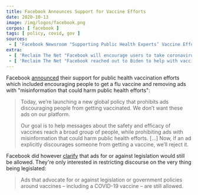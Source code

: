 ```yaml
---
title: Facebook Announces Support for Vaccine Efforts
date: 2020-10-13
image: /img/logos/facebook.png
corpos: [ facebook ]
tags: [ policy, covid, gov ]
sources:
 - [ 'Facebook Newsroom "Supporting Public Health Experts’ Vaccine Efforts" by Kang-Xing Jin and Rob Leathern (13 Oct 2020)', 'archive.is/4E3D7' ]
extra:
 - [ 'Reclaim The Net "Facebook will encourage users to take coronavirus vaccine as part of “charm offensive for Joe Biden”" by Tom Parker (23 Nov 2020)', 'reclaimthenet.org/facebook-encourage-coronavirus-vaccine-biden/' ]
 - [ 'Reclaim The Net "Facebook reached out to Biden to help with vaccine response, will push “authoritative” content" by Cindy Harper (2 Dec 2020)', 'reclaimthenet.org/facebook-reached-out-to-biden-to-help-with-vaccine-response-will-push-authoritative-content/' ]
---
```


Facebook [announced](https://archive.is/4E3D7#selection-1897.0-1897.135) their
support for public health vaccination efforts which included encouraging people
to get a flu vaccine and removing ads with "misinformation that could harm
public health efforts":

> Today, we’re launching a new global policy that prohibits ads discouraging
> people from getting vaccinated. We don’t want these ads on our platform.
>
> Our goal is to help messages about the safety and efficacy of vaccines reach
> a broad group of people, while prohibiting ads with misinformation that could
> harm public health efforts. [...] Now, if an ad explicitly discourages
> someone from getting a vaccine, we’ll reject it.

Facebook did however
[clarify](https://archive.is/4E3D7#selection-1897.0-1897.135) that ads for or
against legislation would still be allowed. They're only interested in
restricting discourse on the very thing being legislated:

> Ads that advocate for or against legislation or government policies around
> vaccines – including a COVID-19 vaccine – are still allowed.
